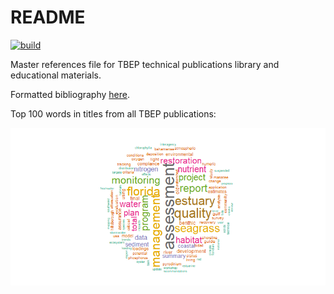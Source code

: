 
# README

[![build](https://github.com/tbep-tech/tbep-refs/workflows/build/badge.svg)](https://github.com/tbep-tech/tbep-refs/actions)

Master references file for TBEP technical publications library and
educational materials.

Formatted bibliography
[here](https://tbep-tech.github.io/tbep-refs/allindex).

Top 100 words in titles from all TBEP publications:

![](README_files/figure-gfm/unnamed-chunk-1-1.png)<!-- -->
